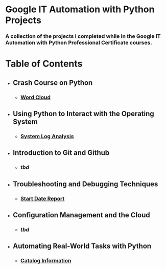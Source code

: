 # __Google IT Automation with Python Projects__
### A collection of the projects I completed while in the Google IT Automation with Python Professional Certificate courses.


# __Table of Contents__


* ## __Crash Course on Python__
  * ### [Word Cloud](https://github.com/Trianglium/Google-IT-Automation-with-Python/tree/main/WordCloud#world-cloud)


* ## __Using Python to Interact with the Operating System__
  * ### [System Log Analysis](https://github.com/Trianglium/Google-IT-Automation-with-Python/tree/main/System-Log-Analysis#system-log-analysis)


* ## __Introduction to Git and Github__
  * ### *tbd*


* ## __Troubleshooting and Debugging Techniques__
  * ### [Start Date Report](https://github.com/Trianglium/Google-IT-Automation-with-Python/tree/main/Start-Date-Report#start-date-report)


* ## __Configuration Management and the Cloud__
  * ### *tbd*


* ## __Automating Real-World Tasks with Python__
  * ### [Catalog Information](https://github.com/Trianglium/Google-IT-Automation-with-Python/tree/main/Catalog-Information#catalog-information)

